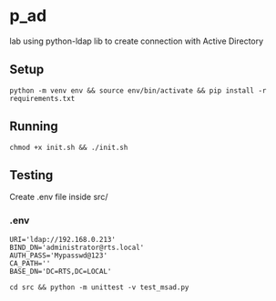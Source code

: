 # p_ad

lab using python-ldap lib to create connection with Active Directory

## Setup
```console
python -m venv env && source env/bin/activate && pip install -r requirements.txt
```

## Running
```console
chmod +x init.sh && ./init.sh
```

## Testing
Create .env file inside src/
### .env
```
URI='ldap://192.168.0.213'
BIND_DN='administrator@rts.local'
AUTH_PASS='Mypasswd@123'
CA_PATH='' 
BASE_DN='DC=RTS,DC=LOCAL'
```

```console
cd src && python -m unittest -v test_msad.py
```
